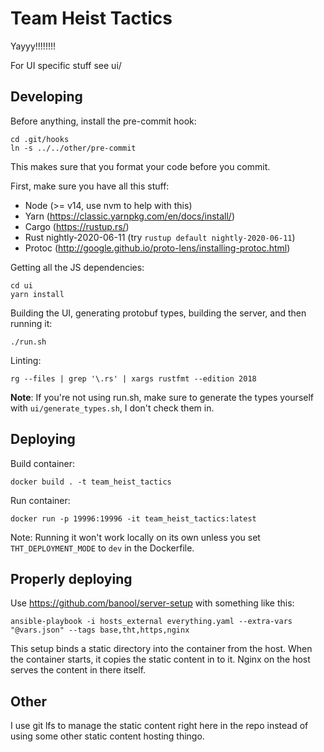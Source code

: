 # Team Heist Tactics

Yayyy!!!!!!!!

For UI specific stuff see ui/

## Developing
Before anything, install the pre-commit hook:

```
cd .git/hooks
ln -s ../../other/pre-commit
```

This makes sure that you format your code before you commit.

First, make sure you have all this stuff:

- Node (>= v14, use nvm to help with this)
- Yarn (https://classic.yarnpkg.com/en/docs/install/)
- Cargo (https://rustup.rs/)
- Rust nightly-2020-06-11 (try `rustup default nightly-2020-06-11`)
- Protoc (http://google.github.io/proto-lens/installing-protoc.html)

Getting all the JS dependencies:
```
cd ui
yarn install
```

Building the UI, generating protobuf types, building the server, and then running it:
```
./run.sh
```
Linting:
```
rg --files | grep '\.rs' | xargs rustfmt --edition 2018
```

**Note**: If you're not using run.sh, make sure to generate the types yourself with `ui/generate_types.sh`, I don't check them in.

## Deploying
Build container:
```
docker build . -t team_heist_tactics
```
Run container:
```
docker run -p 19996:19996 -it team_heist_tactics:latest
```

Note: Running it won't work locally on its own unless you set `THT_DEPLOYMENT_MODE` to `dev` in the Dockerfile.

## Properly deploying
Use https://github.com/banool/server-setup with something like this:
```
ansible-playbook -i hosts_external everything.yaml --extra-vars "@vars.json" --tags base,tht,https,nginx
```
This setup binds a static directory into the container from the host. When the container starts, it copies the static content in to it. Nginx on the host serves the content in there itself.

## Other
I use git lfs to manage the static content right here in the repo instead of using some other static content hosting thingo.
